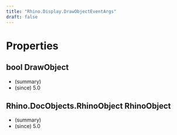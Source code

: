 ```yaml
---
title: "Rhino.Display.DrawObjectEventArgs"
draft: false
---
```


# Properties
## bool DrawObject
- (summary) 
- (since) 5.0
## Rhino.DocObjects.RhinoObject RhinoObject
- (summary) 
- (since) 5.0
